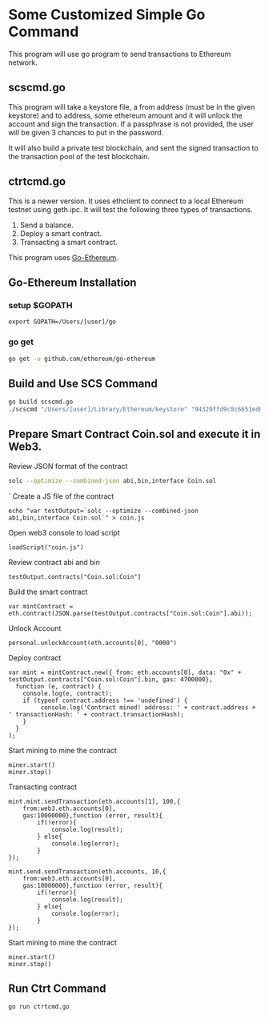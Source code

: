 # Some Customized Simple Go Command

This program will use go program to send transactions to Ethereum network.

## scscmd.go

This program will take a keystore file, a from address (must be in the given keystore) and to address, some ethereum amount and it will unlock the account and sign the transaction. If a passphrase is not provided, the user will be given 3 chances to put in the password. 

It will also build a private test blockchain, and sent the signed transaction to the transaction pool of the test blockchain.

## ctrtcmd.go

This is a newer version. It uses ethclient to connect to a local Ethereum testnet using geth.ipc. It will test the following three types of transactions.

1. Send a balance.
2. Deploy a smart contract.
3. Transacting a smart contract.


This program uses [Go-Ethereum](https://github.com/ethereum/go-ethereum).

## Go-Ethereum Installation

### setup $GOPATH

```
export GOPATH=/Users/[user]/go
```

### go get
```bash
go get -u github.com/ethereum/go-ethereum
```

## Build and Use SCS Command
```bash
go build scscmd.go
./scscmd "/Users/[user]/Library/Ethereum/keystore" "94329ffd9c8c6651ed0250569700e823ad6ebcbd" "ca4a1cc346f6ed99a7a0335617a1c647244c767a" 500000000000000000000 "password"
```
## Prepare Smart Contract Coin.sol and execute it in Web3.

Review JSON format of the contract
```bash
solc --optimize --combined-json abi,bin,interface Coin.sol
```
`
Create a JS file of the contract
```
echo "var testOutput=`solc --optimize --combined-json abi,bin,interface Coin.sol`" > coin.js
```

Open web3 console to load script
```
loadScript("coin.js")
```
Review contract abi and bin
```
testOutput.contracts["Coin.sol:Coin"]
```
Build the smart contract
```
var mintContract = eth.contract(JSON.parse(testOutput.contracts["Coin.sol:Coin"].abi));
```
Unlock Account
```
personal.unlockAccount(eth.accounts[0], "0000")
```
Deploy contract
```
var mint = mintContract.new({ from: eth.accounts[0], data: "0x" + testOutput.contracts["Coin.sol:Coin"].bin, gas: 4700000},
  function (e, contract) {
    console.log(e, contract);
    if (typeof contract.address !== 'undefined') {
         console.log('Contract mined! address: ' + contract.address + ' transactionHash: ' + contract.transactionHash);
    }
  }
);
```
Start mining to mine the contract
```
miner.start()
miner.stop()
```
Transacting contract
```
mint.mint.sendTransaction(eth.accounts[1], 100,{
    from:web3.eth.accounts[0],
    gas:10000000},function (error, result){ 
        if(!error){
            console.log(result);
        } else{
            console.log(error);
        }
});

mint.send.sendTransaction(eth.accounts, 10,{
    from:web3.eth.accounts[0],
    gas:10000000},function (error, result){ 
        if(!error){
            console.log(result);
        } else{
            console.log(error);
        }
});
```
Start mining to mine the contract
```
miner.start()
miner.stop()
```

## Run Ctrt Command
```bash
go run ctrtcmd.go
```